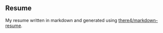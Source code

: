 Resume
------

My resume written in markdown and generated using
[there4/markdown-resume](https://github.com/there4/markdown-resume).
